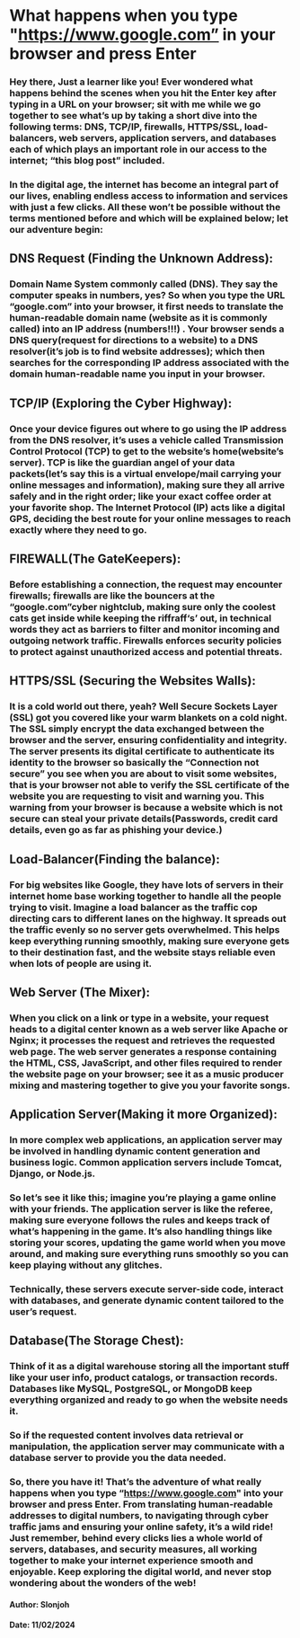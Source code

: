 # What happens when you type "https://www.google.com” in your browser and press Enter

### Hey there, Just a learner like you! Ever wondered what happens behind the scenes when you hit the Enter key after typing in a URL on your browser; sit with me while we go together to see what’s up by taking a short dive into the following terms: DNS, TCP/IP, firewalls, HTTPS/SSL, load-balancers, web servers, application servers, and databases each of which plays an important role in our access to the internet; “this blog post” included.

### In the digital age, the internet has become an integral part of our lives, enabling endless access to information and services with just a few clicks. All these won’t be possible without the terms mentioned before and which will be explained below; let our adventure begin:

## DNS Request (Finding the Unknown Address):

### Domain Name System commonly called (DNS). They say the computer speaks in numbers, yes? So when you type the URL “google.com” into your browser, it first needs to translate the human-readable domain name (website as it is commonly called) into an IP address (numbers!!!) . Your browser sends a DNS query(request for directions to a website) to a DNS resolver(it’s job is to find website addresses); which then searches for the corresponding IP address associated with the domain human-readable name you input in your browser.

## TCP/IP (Exploring the Cyber Highway):

### Once your device figures out where to go using the IP address from the DNS resolver, it’s uses a vehicle called Transmission Control Protocol (TCP) to get to the website’s home(website’s server). TCP is like the guardian angel of your data packets(let’s say this is a virtual envelope/mail carrying your online messages and information), making sure they all arrive safely and in the right order; like your exact coffee order at your favorite shop. The Internet Protocol (IP) acts like a digital GPS, deciding the best route for your online messages to reach exactly where they need to go.

## FIREWALL(The GateKeepers):

### Before establishing a connection, the request may encounter firewalls; firewalls are like the bouncers at the “google.com”cyber nightclub, making sure only the coolest cats get inside while keeping the riffraff‘s’ out, in technical words they act as barriers to filter and monitor incoming and outgoing network traffic. Firewalls enforces security policies to protect against unauthorized access and potential threats.

## HTTPS/SSL (Securing the Websites Walls):

### It is a cold world out there, yeah? Well Secure Sockets Layer (SSL) got you covered like your warm blankets on a cold night. The SSL simply encrypt the data exchanged between the browser and the server, ensuring confidentiality and integrity. The server presents its digital certificate to authenticate its identity to the browser so basically the “Connection not secure” you see when you are about to visit some websites, that is your browser not able to verify the SSL certificate of the website you are requesting to visit and warning you. This warning from your browser is because a website which is not secure can steal your private details(Passwords, credit card details, even go as far as phishing your device.)

## Load-Balancer(Finding the balance):

### For big websites like Google, they have lots of servers in their internet home base working together to handle all the people trying to visit. Imagine a load balancer as the traffic cop directing cars to different lanes on the highway. It spreads out the traffic evenly so no server gets overwhelmed. This helps keep everything running smoothly, making sure everyone gets to their destination fast, and the website stays reliable even when lots of people are using it.

## Web Server (The Mixer):

### When you click on a link or type in a website, your request heads to a digital center known as a web server like Apache or Nginx; it processes the request and retrieves the requested web page. The web server generates a response containing the HTML, CSS, JavaScript, and other files required to render the website page on your browser; see it as a music producer mixing and mastering together to give you your favorite songs.

## Application Server(Making it more Organized):

### In more complex web applications, an application server may be involved in handling dynamic content generation and business logic. Common application servers include Tomcat, Django, or Node.js.

### So let’s see it like this; imagine you’re playing a game online with your friends. The application server is like the referee, making sure everyone follows the rules and keeps track of what’s happening in the game. It’s also handling things like storing your scores, updating the game world when you move around, and making sure everything runs smoothly so you can keep playing without any glitches.

### Technically, these servers execute server-side code, interact with databases, and generate dynamic content tailored to the user’s request.

## Database(The Storage Chest):

### Think of it as a digital warehouse storing all the important stuff like your user info, product catalogs, or transaction records. Databases like MySQL, PostgreSQL, or MongoDB keep everything organized and ready to go when the website needs it.

### So if the requested content involves data retrieval or manipulation, the application server may communicate with a database server to provide you the data needed.

### So, there you have it! That’s the adventure of what really happens when you type “https://www.google.com" into your browser and press Enter. From translating human-readable addresses to digital numbers, to navigating through cyber traffic jams and ensuring your online safety, it’s a wild ride! Just remember, behind every clicks lies a whole world of servers, databases, and security measures, all working together to make your internet experience smooth and enjoyable. Keep exploring the digital world, and never stop wondering about the wonders of the web!

#### Author: Slonjoh
#### Date: 11/02/2024
